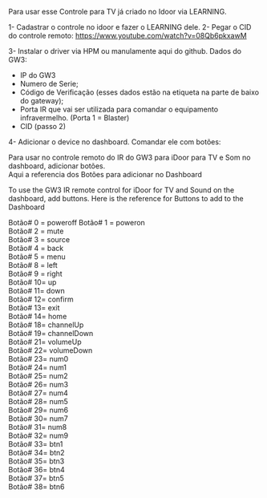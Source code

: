 Para usar esse Controle para TV já criado no Idoor via LEARNING. 

1- Cadastrar o controle no idoor e fazer o LEARNING dele. 
2- Pegar o CID do controle remoto: https://www.youtube.com/watch?v=08Qb6pkxawM

3- Instalar o driver via HPM ou manulamente aqui do github. 
Dados do GW3: 
- IP do GW3
- Numero de Serie; 
- Código de Verificação (esses dados estão na etiqueta na parte de baixo do gateway); 
- Porta IR que vai ser utilizada para comandar o equipamento infravermelho. (Porta 1 = Blaster)
- CID (passo 2)

4- Adicionar o device no dashboard. 
Comandar ele com botões: 


Para usar no controle remoto do IR do GW3 para iDoor para TV e Som no dashboard, adicionar botões.  
Aqui a referencia dos Botões para adicionar no Dashboard   

To use the GW3 IR remote control for iDoor for TV and Sound on the dashboard, add buttons.
Here is the reference for Buttons to add to the Dashboard


Botão# 0 = poweroff 
Botão# 1 = poweron  
Botão# 2 = mute  
Botão# 3 = source  
Botão# 4 = back  
Botão# 5 = menu  
Botão# 8 = left  
Botão# 9 = right  
Botão# 10= up  
Botão# 11= down  
Botão# 12= confirm  
Botão# 13= exit  
Botão# 14= home  
Botão# 18= channelUp  
Botão# 19= channelDown  
Botão# 21= volumeUp  
Botão# 22= volumeDown  
Botão# 23= num0  
Botão# 24= num1  
Botão# 25= num2  
Botão# 26= num3  
Botão# 27= num4  
Botão# 28= num5  
Botão# 29= num6  
Botão# 30= num7  
Botão# 31= num8  
Botão# 32= num9  
Botão# 33= btn1  
Botão# 34= btn2  
Botão# 35= btn3  
Botão# 36= btn4  
Botão# 37= btn5  
Botão# 38= btn6  


